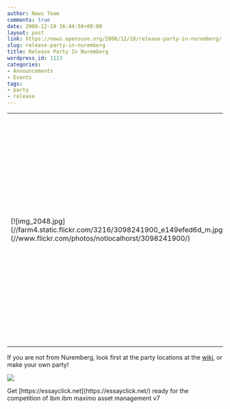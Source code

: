 ```yaml
---
author: News Team
comments: true
date: 2008-12-10 16:44:58+00:00
layout: post
link: https://news.opensuse.org/2008/12/10/release-party-in-nuremberg/
slug: release-party-in-nuremberg
title: Release Party In Nuremberg
wordpress_id: 1113
categories:
- Announcements
- Events
tags:
- party
- release
---
```


<table border="0" >
<tbody >

<td rowspan="8" >[![img_2048.jpg](//farm4.static.flickr.com/3216/3098241900_e149efed6d_m.jpg)](//www.flickr.com/photos/notlocalhorst/3098241900/)
</td>
</tr>
<tr >

<td >
Just a reminder, we will have a party on the releasy day in Nuremberg. If you are nearby, don't miss it! We plan to have some demo systems, burn service and of course some food and drinks. It's on December, 18th, 18:00-21:00 CET.

</td>
</tr>
<tr >

<td >
The address is Maxfeldstr. 5, 90409 Nuremberg, Germany :-)

</td>
</tr>
<tr >

<td >
[Google Maps](//tinyurl.com/6cmu9o), Stairs up, turn left and you will see the entrance like in the picture.

</td>
</tr>
<tr >

<td >
Please send an email to me if you want to come to the party, mlasars _at! suse !dot_ de (subject: party).

</td>
</tr>
<tr >
</tbody>
</table>

If you are not from Nuremberg, look first at the party locations at the [wiki](//en.opensuse.org/OpenSUSE_11.1_Launch_Party_Locations), or make your own party!

[![](//counter.opensuse.org/11.1/small)](//en.opensuse.org/OpenSUSE_11.1)
</td>
 Get [https://essayclick.net](https://essayclick.net/) ready for the competition of ibm ibm maximo asset management v7

